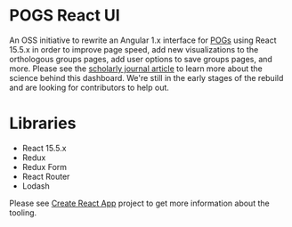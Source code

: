 # POGS React UI

An OSS initiative to rewrite an Angular 1.x interface for [POGs](http://pogs.uoregon.edu) using React 15.5.x in order to improve page speed, add new visualizations to the orthologous groups pages, add user options to save groups pages, and more. Please see the [scholarly journal article](http://dx.plos.org/10.1371/journal.pone.0082569) to learn more about the science behind this dashboard. We're still in the early stages of the rebuild and are looking for contributors to help out.

# Libraries
* React 15.5.x
* Redux
* Redux Form
* React Router
* Lodash

Please see [Create React App](https://github.com/facebookincubator/create-react-app) project to get more information about the tooling.
